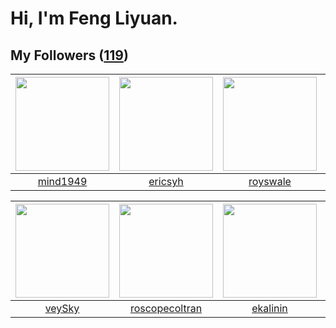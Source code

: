 # Hi, I'm Feng Liyuan.

## My Followers ([119](https://github.com/SunRunAway?tab=followers))

| <img src="https://avatars.githubusercontent.com/u/19871320?v=4" width="150" height="150" /> | <img src="https://avatars.githubusercontent.com/u/10498732?v=4" width="150" height="150" /> | <img src="https://avatars.githubusercontent.com/u/26373840?v=4" width="150" height="150" /> | <img src="https://avatars.githubusercontent.com/u/1543151?v=4" width="150" height="150" /> |
| :-----------------------------------------------------------------------------------------: | :-----------------------------------------------------------------------------------------: | :-----------------------------------------------------------------------------------------: | :----------------------------------------------------------------------------------------: |
|                           [mind1949](https://github.com/mind1949)                           |                            [ericsyh](https://github.com/ericsyh)                            |                           [royswale](https://github.com/royswale)                           |                          [chrislusf](https://github.com/chrislusf)                         |

| <img src="https://avatars.githubusercontent.com/u/3190043?v=4" width="150" height="150" /> | <img src="https://avatars.githubusercontent.com/u/24416962?v=4" width="150" height="150" /> | <img src="https://avatars.githubusercontent.com/u/234891?v=4" width="150" height="150" /> | <img src="https://avatars.githubusercontent.com/u/23115833?v=4" width="150" height="150" /> |
| :----------------------------------------------------------------------------------------: | :-----------------------------------------------------------------------------------------: | :---------------------------------------------------------------------------------------: | :-----------------------------------------------------------------------------------------: |
|                             [veySky](https://github.com/veySky)                            |                     [roscopecoltran](https://github.com/roscopecoltran)                     |                          [ekalinin](https://github.com/ekalinin)                          |                          [Beryl1230](https://github.com/Beryl1230)                          |